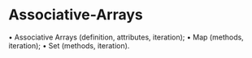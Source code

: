 # Associative-Arrays
• Associative Arrays (definition, attributes, iteration); • Map (methods, iteration); • Set (methods, iteration).
